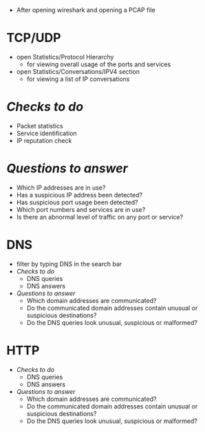 - After opening wireshark and opening a PCAP file

# **TCP/UDP**
- open Statistics/Protocol Hierarchy
	- for viewing overall usage of the ports and services
- open Statistics/Conversations/IPV4 section
	- for viewing a list of IP conversations
# *Checks to do*
-   Packet statistics
-   Service identification
-   IP reputation check
# *Questions to answer*
-   Which IP addresses are in use?
-   Has a suspicious IP address been detected?
-   Has suspicious port usage been detected?
-   Which port numbers and services are in use?
-   Is there an abnormal level of traffic on any port or service?

# **DNS**
- filter by typing DNS in the search bar
- *Checks to do*
	-   DNS queries
	-   DNS answers
- *Questions to answer*
	-   Which domain addresses are communicated?
	-   Do the communicated domain addresses contain unusual or suspicious destinations? 
	-   Do the DNS queries look unusual, suspicious or malformed?

# **HTTP**
- *Checks to do*
	-   DNS queries
	-   DNS answers
- *Questions to answer*
	-   Which domain addresses are communicated?
	-   Do the communicated domain addresses contain unusual or suspicious destinations? 
	-   Do the DNS queries look unusual, suspicious or malformed?








